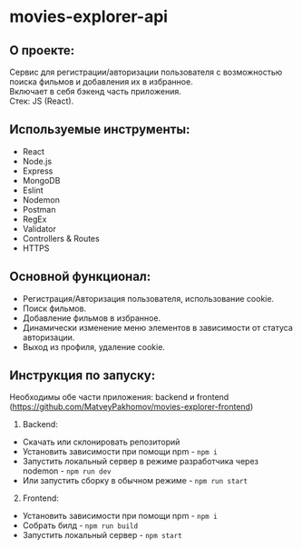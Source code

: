 # **movies-explorer-api**

## О проекте:
Сервис для регистрации/авторизации пользователя с возможностью поиска фильмов и добавления их в избранное.<br>
Включает в себя бэкенд часть приложения.<br>
Стек: JS (React).

## Используемые инструменты:
- React
- Node.js
- Express
- MongoDB
- Eslint
- Nodemon
- Postman
- RegEx
- Validator
- Controllers & Routes
- HTTPS

## Основной функционал:
- Регистрация/Авторизация пользователя, использование cookie.
- Поиск фильмов.
- Добавление фильмов в избранное.
- Динамически изменение меню элементов в зависимости от статуса авторизации.
- Выход из профиля, удаление cookie.

## Инструкция по запуску:
  Необходимы обе части приложения: backend и frontend (https://github.com/MatveyPakhomov/movies-explorer-frontend)<br>
1. Backend:
- Скачать или склонировать репозиторий
- Установить зависимости при помощи npm - `npm i`
- Запустить локальный сервер в режиме разработчика через nodemon - `npm run dev`
- Или запустить сборку в обычном режиме - `npm run start`<br>

2. Frontend:
- Установить зависимости при помощи npm - `npm i`
- Собрать билд - `npm run build`
- Запустить локальный сервер - `npm start`
